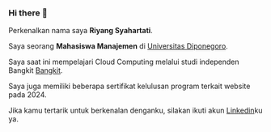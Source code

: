 ### Hi there 👋

<!--
**Riyang7/Riyang7** is a ✨ _special_ ✨ repository because its `README.md` (this file) appears on your GitHub profile.

Here are some ideas to get you started:

- 🔭 I’m currently working on ...
- 🌱 I’m currently learning ...
- 👯 I’m looking to collaborate on ...
- 🤔 I’m looking for help with ...
- 💬 Ask me about ...
- 📫 How to reach me: ...
- 😄 Pronouns: ...
- ⚡ Fun fact: ...
-->

Perkenalkan nama saya **Riyang Syahartati**.<br>

Saya seorang **Mahasiswa Manajemen** di [Universitas Diponegoro](https://www.undip.ac.id/).<br>

Saya saat ini mempelajari Cloud Computing melalui studi independen Bangkit [Bangkit](https://kampusmerdeka.kemdikbud.go.id/activity/active/detail/8457537).<br>

Saya juga memiliki beberapa sertifikat kelulusan program terkait website pada 2024.<br>

Jika kamu tertarik untuk berkenalan denganku, silakan ikuti akun [Linkedin](https://www.linkedin.com/in/risyatati2003/)ku ya.
